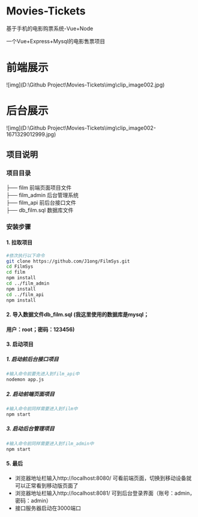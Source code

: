 # Movies-Tickets
基于手机的电影购票系统-Vue+Node

一个Vue+Express+Mysql的电影售票项目

# 前端展示

![img](D:\Github Project\Movies-Tickets\img\clip_image002.jpg)

# 后台展示

![img](D:\Github Project\Movies-Tickets\img\clip_image002-1671329012999.jpg)

## 项目说明 

### 项目目录     

├── film 前端页面项目文件   
├── film_admin 后台管理系统    
├── film_api 前后台接口文件       
├── db_film.sql 数据库文件  

### 安装步骤

#### 1. 拉取项目

```bash
#依次执行以下命令
git clone https://github.com/J1ong/FilmSys.git
cd FilmSys
cd film
npm install
cd ../film_admin
npm install
cd ../film_api
npm install
```

#### 2. 导入数据文件db_film.sql (我这里使用的数据库是mysql；

#### 用户：root；密码：123456)

#### 3. 启动项目

##### 1. 启动前后台接口项目

```bash
#输入命令前要先进入到film_api中
nodemon app.js
```

##### 2. 启动前端页面项目

```bash
#输入命令前同样需要进入到film中
npm start
```

##### 3. 启动后台管理项目

```bash
#输入命令前同样需要进入到film_admin中
npm start
```

#### 5. 最后

- 浏览器地址栏输入http://localhost:8080/ 可看前端页面，切换到移动设备就可以正常看到移动版页面了
- 浏览器地址栏输入http://localhost:8081/ 可到后台登录界面（账号：admin，密码：admin） 
- 接口服务器启动在3000端口